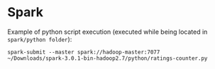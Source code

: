 # Spark

Example of python script execution (executed while being located in ```spark/python folder```): </p>

<code>spark-submit --master spark://hadoop-master:7077 ~/Downloads/spark-3.0.1-bin-hadoop2.7/python/ratings-counter.py</code> 


